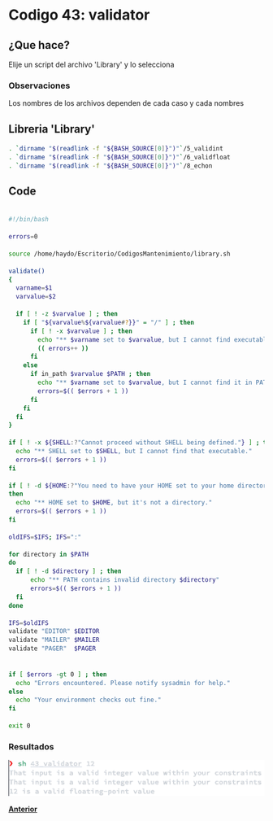 # Codigo 43: validator

## ¿Que hace?
Elije un script del archivo 'Library' y lo selecciona

### **Observaciones**
Los nombres de los archivos dependen de cada caso y cada nombres

## Libreria 'Library'
```bash
. `dirname "$(readlink -f "${BASH_SOURCE[0]}")"`/5_validint
. `dirname "$(readlink -f "${BASH_SOURCE[0]}")"`/6_validfloat
. `dirname "$(readlink -f "${BASH_SOURCE[0]}")"`/8_echon

```

## Code
```bash

#!/bin/bash

errors=0

source /home/haydo/Escritorio/CodigosMantenimiento/library.sh 

validate()
{
  varname=$1    
  varvalue=$2
  
  if [ ! -z $varvalue ] ; then
    if [ "${varvalue%${varvalue#?}}" = "/" ] ; then
      if [ ! -x $varvalue ] ; then
        echo "** $varname set to $varvalue, but I cannot find executable."
        (( errors++ ))
      fi
    else
      if in_path $varvalue $PATH ; then 
        echo "** $varname set to $varvalue, but I cannot find it in PATH."
        errors=$(( $errors + 1 ))
      fi
    fi 
  fi
}

if [ ! -x ${SHELL:?"Cannot proceed without SHELL being defined."} ] ; then
  echo "** SHELL set to $SHELL, but I cannot find that executable."
  errors=$(( $errors + 1 ))
fi

if [ ! -d ${HOME:?"You need to have your HOME set to your home directory"} ]
then
  echo "** HOME set to $HOME, but it's not a directory."
  errors=$(( $errors + 1 ))
fi

oldIFS=$IFS; IFS=":"    

for directory in $PATH
do
  if [ ! -d $directory ] ; then
      echo "** PATH contains invalid directory $directory"
      errors=$(( $errors + 1 ))
  fi
done

IFS=$oldIFS            
validate "EDITOR" $EDITOR
validate "MAILER" $MAILER
validate "PAGER"  $PAGER


if [ $errors -gt 0 ] ; then
  echo "Errors encountered. Please notify sysadmin for help."
else
  echo "Your environment checks out fine."
fi

exit 0
```

### **Resultados**

![](https://github.com/SPM-UPVictoria/test-git-itsHaydo/blob/main/capturas/capturas/43.png)

**[Anterior](https://github.com/SPM-UPVictoria/test-git-itsHaydo)**
